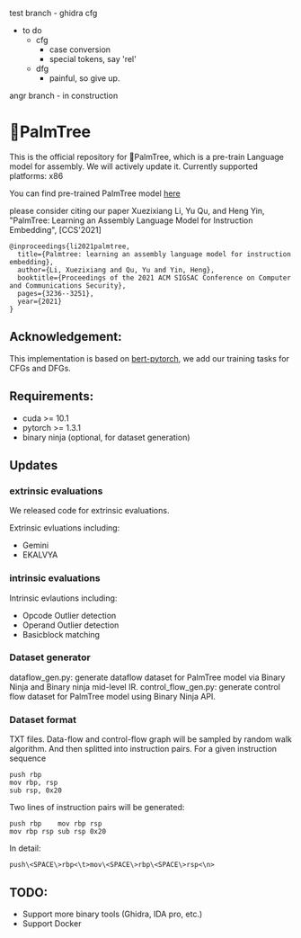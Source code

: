 test branch - ghidra cfg
- to do
  - cfg
      - case conversion
      - special tokens, say 'rel'
  - dfg
      - painful, so give up.


angr branch - in construction


# 🌴PalmTree

This is the official repository for 🌴PalmTree, which is a pre-train Language model for assembly. We will actively update it.
Currently supported platforms: x86

You can find pre-trained PalmTree model [here](https://drive.google.com/file/d/1yC3M-kVTFWql6hCgM_QCbKtc1PbdVdvp/view?usp=sharing)

please consider citing our paper
Xuezixiang Li, Yu Qu, and Heng Yin, "PalmTree: Learning an Assembly Language Model for Instruction Embedding", [CCS'2021]

```
@inproceedings{li2021palmtree,
  title={Palmtree: learning an assembly language model for instruction embedding},
  author={Li, Xuezixiang and Qu, Yu and Yin, Heng},
  booktitle={Proceedings of the 2021 ACM SIGSAC Conference on Computer and Communications Security},
  pages={3236--3251},
  year={2021}
}
```


## Acknowledgement:

This implementation is based on [bert-pytorch](https://github.com/codertimo/BERT-pytorch), we add our training tasks for CFGs and DFGs.

## Requirements:
- cuda >= 10.1
- pytorch >= 1.3.1
- binary ninja (optional, for dataset generation)

## Updates

### extrinsic evaluations
We released code for extrinsic evaluations.

Extrinsic evluations including:
- Gemini
- EKALVYA

### intrinsic evaluations
Intrinsic evlautions including:
- Opcode Outlier detection
- Operand Outlier detection
- Basicblock matching

### Dataset generator

dataflow_gen.py: generate dataflow dataset for PalmTree model via Binary Ninja and Binary ninja mid-level IR. 
control_flow_gen.py: generate control flow dataset for PalmTree model using Binary Ninja API.

### Dataset format
TXT files. Data-flow and control-flow graph will be sampled by random walk algorithm. And then splitted into instruction pairs.
For a given instruction sequence
```
push rbp
mov rbp, rsp
sub rsp, 0x20
```
Two lines of instruction pairs will be generated:
```
push rbp    mov rbp rsp
mov rbp rsp sub rsp 0x20
```
In detail:
```
push\<SPACE\>rbp<\t>mov\<SPACE\>rbp\<SPACE\>rsp<\n>
```
## TODO:

- Support more binary tools (Ghidra, IDA pro, etc.)
- Support Docker
